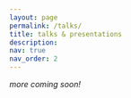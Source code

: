 ```yaml
---
layout: page
permalink: /talks/
title: talks & presentations
description: 
nav: true
nav_order: 2
---
```


*more coming soon!*